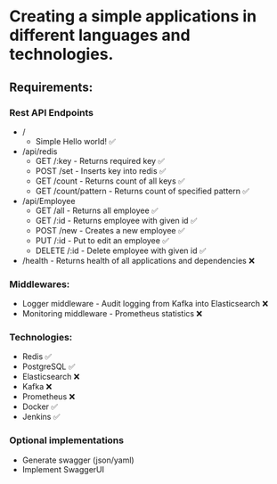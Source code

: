# Creating a simple applications in different languages and technologies.
## Requirements:
### Rest API Endpoints
* /
  * Simple Hello world! ✅
* /api/redis
  * GET /:key -  Returns required key ✅
  * POST /set - Inserts key into redis ✅
  * GET /count - Returns count of all keys ✅
  * GET /count/pattern - Returns count of specified pattern ✅
* /api/Employee
  * GET /all - Returns all employee ✅
  * GET /:id - Returns employee with given id ✅
  * POST /new - Creates a new employee ✅
  * PUT /:id - Put to edit an employee ✅
  * DELETE /:id - Delete employee with given id ✅
* /health - Returns health of all applications and dependencies ❌

### Middlewares:
* Logger middleware - Audit logging from Kafka into Elasticsearch ❌
* Monitoring middleware - Prometheus statistics ❌

### Technologies:
* Redis ✅
* PostgreSQL ✅
* Elasticsearch ❌
* Kafka ❌
* Prometheus ❌
* Docker ✅
* Jenkins ✅

### Optional implementations
* Generate swagger (json/yaml)
* Implement SwaggerUI